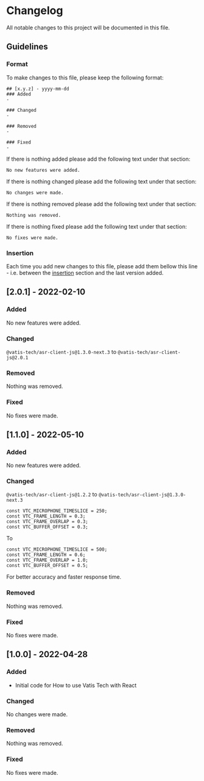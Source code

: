# Changelog

All notable changes to this project will be documented in this file.

## Guidelines

### Format

To make changes to this file, please keep the following format:

```
## [x.y.z] - yyyy-mm-dd
### Added
-

### Changed
-

### Removed
-

### Fixed
-
```

If there is nothing added please add the following text under that section:

```
No new features were added.
```

If there is nothing changed please add the following text under that section:

```
No changes were made.
```

If there is nothing removed please add the following text under that section:

```
Nothing was removed.
```

If there is nothing fixed please add the following text under that section:

```
No fixes were made.
```

### Insertion

Each time you add new changes to this file, please add them bellow this line - i.e. between the [insertion](#insterion) section and the last version added.

## [2.0.1] - 2022-02-10

### Added

No new features were added.

### Changed

`@vatis-tech/asr-client-js@1.3.0-next.3` to `@vatis-tech/asr-client-js@2.0.1`

### Removed

Nothing was removed.

### Fixed

No fixes were made.

## [1.1.0] - 2022-05-10

### Added

No new features were added.

### Changed

`@vatis-tech/asr-client-js@1.2.2` to `@vatis-tech/asr-client-js@1.3.0-next.3`

```
const VTC_MICROPHONE_TIMESLICE = 250;
const VTC_FRAME_LENGTH = 0.3;
const VTC_FRAME_OVERLAP = 0.3;
const VTC_BUFFER_OFFSET = 0.3;
```

To

```
const VTC_MICROPHONE_TIMESLICE = 500;
const VTC_FRAME_LENGTH = 0.6;
const VTC_FRAME_OVERLAP = 1.0;
const VTC_BUFFER_OFFSET = 0.5;
```

For better accuracy and faster response time.

### Removed

Nothing was removed.

### Fixed

No fixes were made.

## [1.0.0] - 2022-04-28

### Added

- Initial code for How to use Vatis Tech with React

### Changed

No changes were made.

### Removed

Nothing was removed.

### Fixed

No fixes were made.
